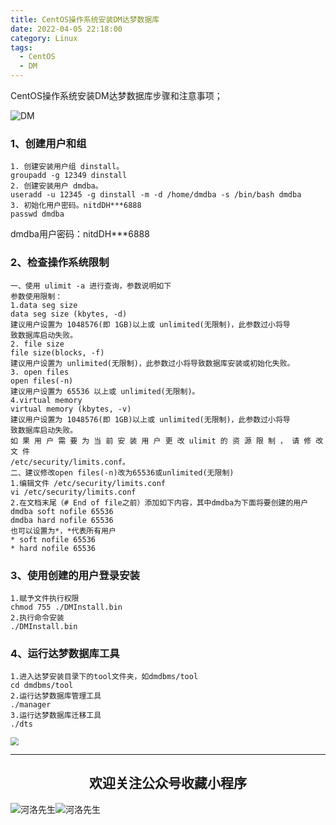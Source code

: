 ```yaml
---
title: CentOS操作系统安装DM达梦数据库
date: 2022-04-05 22:18:00
category: Linux
tags:
  - CentOS
  - DM
---
```


CentOS操作系统安装DM达梦数据库步骤和注意事项；

![DM](https://s2.loli.net/2022/07/01/TkFSKptV2ilWcNC.png)

### 1、创建用户和组

```
1. 创建安装用户组 dinstall。
groupadd -g 12349 dinstall
2. 创建安装用户 dmdba。
useradd -u 12345 -g dinstall -m -d /home/dmdba -s /bin/bash dmdba
3. 初始化用户密码。nitdDH***6888
passwd dmdba
```

dmdba用户密码：nitdDH***6888

### 2、检查操作系统限制

```
一、使用 ulimit -a 进行查询，参数说明如下
参数使用限制：
1.data seg size
data seg size (kbytes, -d)
建议用户设置为 1048576(即 1GB)以上或 unlimited(无限制)，此参数过小将导
致数据库启动失败。
2. file size
file size(blocks, -f)
建议用户设置为 unlimited(无限制)，此参数过小将导致数据库安装或初始化失败。
3. open files
open files(-n)
建议用户设置为 65536 以上或 unlimited(无限制)。
4.virtual memory
virtual memory (kbytes, -v)
建议用户设置为 1048576(即 1GB)以上或 unlimited(无限制)，此参数过小将导
致数据库启动失败。
如 果 用 户 需 要 为 当 前 安 装 用 户 更 改 ulimit 的 资 源 限 制 ， 请 修 改 文 件
/etc/security/limits.conf。
二、建议修改open files(-n)改为65536或unlimited(无限制)
1.编辑文件 /etc/security/limits.conf
vi /etc/security/limits.conf
2.在文档末尾（# End of file之前）添加如下内容，其中dmdba为下面将要创建的用户
dmdba soft nofile 65536
dmdba hard nofile 65536
也可以设置为*，*代表所有用户
* soft nofile 65536
* hard nofile 65536
```

### 3、使用创建的用户登录安装

```
1.赋予文件执行权限
chmod 755 ./DMInstall.bin
2.执行命令安装
./DMInstall.bin
```

### 4、运行达梦数据库工具

```
1.进入达梦安装目录下的tool文件夹，如dmdbms/tool
cd dmdbms/tool
2.运行达梦数据库管理工具
./manager
3.运行达梦数据库迁移工具
./dts
```



<img src="https://s2.loli.net/2022/06/24/cxZCrmoFPD5JSuv.gif" style="zoom:80%;" />

---

## <center>欢迎关注公众号收藏小程序</center>

![河洛先生](https://s2.loli.net/2022/06/23/bYdtKDC2U5J7iWr.jpg)![河洛先生](https://s2.loli.net/2022/06/23/PlUgz5KSHm7OBke.jpg)
